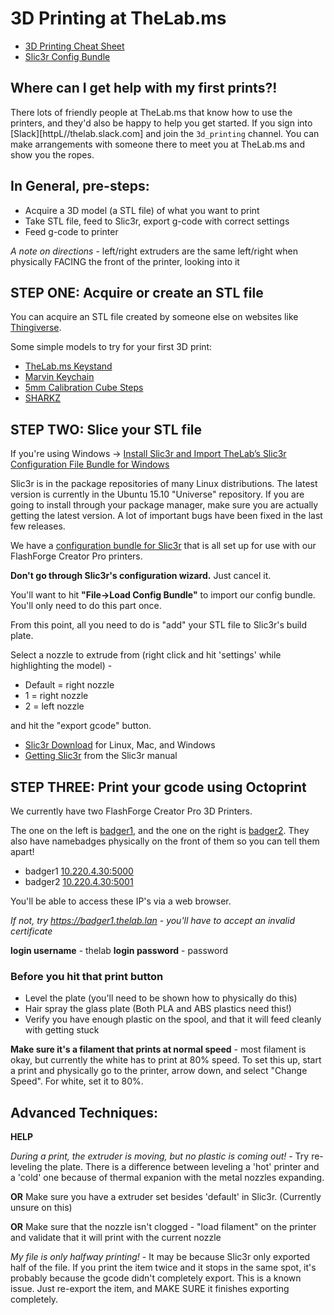 # 3D Printing at TheLab.ms

* [3D Printing Cheat Sheet](https://github.com/TheLab-ms/3d-printing/wiki/TheLab.ms's-3D-Printing-Cheat-Sheet)
* [Slic3r Config Bundle](https://github.com/TheLab-ms/3d-printing/blob/master/Slic3r_config_bundle.ini)

## Where can I get help with my first prints?!

There lots of friendly people at TheLab.ms that know how to use the printers, and they'd also be happy to help you get started.  If you sign into [Slack][httpL//thelab.slack.com] and join the `3d_printing` channel.  You can make arrangements with someone there to meet you at TheLab.ms and show you the ropes.

## **In General, pre-steps**:   
- Acquire a 3D model (a STL file) of what you want to print
- Take STL file, feed to Slic3r, export g-code with correct settings
- Feed g-code to printer

 
*A note on directions* - left/right extruders are the same left/right when physically FACING the front of the printer, looking into it
 
## **STEP ONE**: Acquire or create an STL file

You can acquire an STL file created by someone else on websites like [Thingiverse](http://thingiverse.com).

Some simple models to try for your first 3D print:

 * [TheLab.ms Keystand](http://www.thingiverse.com/thing:1199757)
 * [Marvin Keychain](http://www.thingiverse.com/thing:215703)
 * [5mm Calibration Cube Steps](http://www.thingiverse.com/thing:24238)
 * [SHARKZ](http://www.thingiverse.com/thing:910216)

## **STEP TWO**: Slice your STL file

If you're using Windows -> [Install Slic3r and Import TheLab’s Slic3r Configuration File Bundle for Windows](https://github.com/TheLab-ms/3d-printing/blob/master/Install%20Slic3r%20and%20Import%20TheLab%E2%80%99s%20Slic3r%20Configuration%20File%20Bundle%20for%20Windows.pdf) 

Slic3r is in the package repositories of many Linux distributions.  The latest version is currently in the Ubuntu 15.10 "Universe" repository.  If you are going to install through your package manager, make sure you are actually getting the latest version.  A lot of important bugs have been fixed in the last few releases.

We have a [configuration bundle for Slic3r](https://github.com/TheLab-ms/3d-printing/blob/master/Slic3r_config_bundle.ini) that is all set up for use with our FlashForge Creator Pro printers.  

**Don't go through Slic3r's configuration wizard.**  Just cancel it.  

You'll want to hit **"File->Load Config Bundle"** to import our config bundle.  You'll only need to do this part once.

From this point, all you need to do is "add" your STL file to Slic3r's build plate.

Select a nozzle to extrude from (right click and hit 'settings' while highlighting the model) -

- Default = right nozzle
- 1 = right nozzle
- 2 = left nozzle


 and hit the "export gcode" button.

* [Slic3r Download](http://slic3r.org/download) for Linux, Mac, and Windows
* [Getting Slic3r](http://manual.slic3r.org/getting-slic3r/getting-slic3r) from the Slic3r manual


## **STEP THREE**: Print your gcode using Octoprint

We currently have two FlashForge Creator Pro 3D Printers.  

The one on the left is [badger1](https://badger1.thelab.lan/), and the one on the right is [badger2](https://badger2.thelab.lan/). They also have namebadges physically on the front of them so you can tell them apart!

 * badger1 [10.220.4.30:5000](http://10.220.4.30:5000)
 * badger2 [10.220.4.30:5001](http://10.220.4.30:5001)
 
 You'll be able to access these IP's via a web browser.
 
 *If not, try https://badger1.thelab.lan - you'll have to accept an invalid certificate*
 
 **login username** - thelab
 **login password** - password
 
 
 
 
 ### Before you hit that print button
- Level the plate (you'll need to be shown how to physically do this)
- Hair spray the glass plate (Both PLA and ABS plastics need this!)
- Verify you have enough plastic on the spool, and that it will feed cleanly with getting stuck
 
**Make sure it's a filament that prints at normal speed** - most filament is okay, but currently the white has to print at 80% speed. To set this up, start a print and physically go to the printer, arrow down, and select "Change Speed". For white, set it to 80%.
 
 
 ## **Advanced Techniques**: 
 
 **HELP**
 
 *During a print, the extruder is moving, but no plastic is coming out!* - Try re-leveling the plate. There is a difference between leveling a 'hot' printer and a 'cold' one because of thermal expanion with the metal nozzles expanding.
 
 **OR** Make sure you have a extruder set besides 'default' in Slic3r. (Currently unsure on this)
 
 **OR** Make sure that the nozzle isn't clogged - "load filament" on the printer and validate that it will print with the current nozzle
 
 *My file is only halfway printing!* - It may be because Slic3r only exported half of the file. If you print the item twice and it stops in the same spot, it's probably because the gcode didn't completely export. This is a known issue. Just re-export the item, and MAKE SURE it finishes exporting completely.
 
 
 
 


